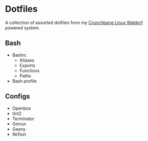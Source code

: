 # Dotfiles

A collection of assorted dotfiles from my [Crunchbang Linux Waldorf](http://www.crunchbang.org/ "Crunchbang Linux") powered system.

## Bash

- Bashrc
	- Aliases
	- Exports
	- Functions
	- Paths
- Bash profile

## Configs

- Openbox
- tint2
- Terminator
- Gmrun
- Geany
- ReText